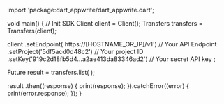 import 'package:dart_appwrite/dart_appwrite.dart';

void main() { // Init SDK
  Client client = Client();
  Transfers transfers = Transfers(client);

  client
    .setEndpoint('https://[HOSTNAME_OR_IP]/v1') // Your API Endpoint
    .setProject('5df5acd0d48c2') // Your project ID
    .setKey('919c2d18fb5d4...a2ae413da83346ad2') // Your secret API key
  ;

  Future result = transfers.list(
  );

  result
    .then((response) {
      print(response);
    }).catchError((error) {
      print(error.response);
  });
}